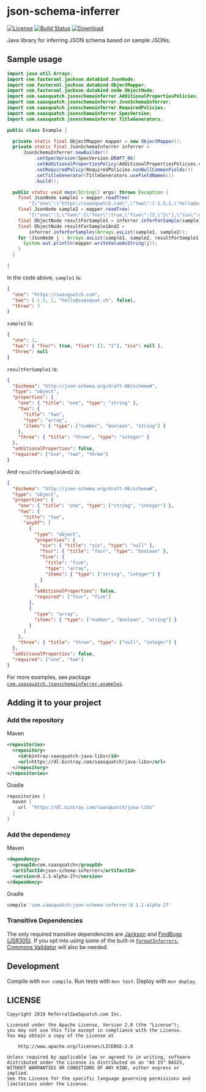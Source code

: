# json-schema-inferrer

[![License](https://img.shields.io/badge/License-Apache%202.0-blue.svg)](https://opensource.org/licenses/Apache-2.0)
[![Build Status](https://travis-ci.org/saasquatch/json-schema-inferrer.svg?branch=master)](https://travis-ci.org/saasquatch/json-schema-inferrer)
[ ![Download](https://api.bintray.com/packages/saasquatch/java-libs/json-schema-inferrer/images/download.svg) ](https://bintray.com/saasquatch/java-libs/json-schema-inferrer/_latestVersion)

Java library for inferring JSON schema based on sample JSONs.

## Sample usage

```java
import java.util.Arrays;
import com.fasterxml.jackson.databind.JsonNode;
import com.fasterxml.jackson.databind.ObjectMapper;
import com.fasterxml.jackson.databind.node.ObjectNode;
import com.saasquatch.jsonschemainferrer.AdditionalPropertiesPolicies;
import com.saasquatch.jsonschemainferrer.JsonSchemaInferrer;
import com.saasquatch.jsonschemainferrer.RequiredPolicies;
import com.saasquatch.jsonschemainferrer.SpecVersion;
import com.saasquatch.jsonschemainferrer.TitleGenerators;

public class Example {

  private static final ObjectMapper mapper = new ObjectMapper();
  private static final JsonSchemaInferrer inferrer =
      JsonSchemaInferrer.newBuilder()
          .setSpecVersion(SpecVersion.DRAFT_06)
          .setAdditionalPropertiesPolicy(AdditionalPropertiesPolicies.notAllowed())
          .setRequiredPolicy(RequiredPolicies.nonNullCommonFields())
          .setTitleGenerator(TitleGenerators.useFieldNames())
          .build();

  public static void main(String[] args) throws Exception {
    final JsonNode sample1 = mapper.readTree(
        "{\"one\":\"https://saasquatch.com\",\"two\":[-1.5,2,\"hello@saasquat.ch\",false],\"three\":3}");
    final JsonNode sample2 = mapper.readTree(
        "{\"one\":1,\"two\":{\"four\":true,\"five\":[2,\"2\"],\"six\":null},\"three\":null}");
    final ObjectNode resultForSample1 = inferrer.inferForSample(sample1);
    final ObjectNode resultForSample1And2 =
        inferrer.inferForSamples(Arrays.asList(sample1, sample2));
    for (JsonNode j : Arrays.asList(sample1, sample2, resultForSample1, resultForSample1And2)) {
      System.out.println(mapper.writeValueAsString(j));
    }
  }

}
```

In the code above, `sample1` is:

```json
{
  "one": "https://saasquatch.com",
  "two": [-1.5, 2, "hello@saasquat.ch", false],
  "three": 3
}
```

`sample2` is:

```json
{
  "one": 1,
  "two": { "four": true, "five": [2, "2"], "six": null },
  "three": null
}
```

`resultForSample1` is:

```json
{
  "$schema": "http://json-schema.org/draft-06/schema#",
  "type": "object",
  "properties": {
    "one": { "title": "one", "type": "string" },
    "two": {
      "title": "two",
      "type": "array",
      "items": { "type": ["number", "boolean", "string"] }
    },
    "three": { "title": "three", "type": "integer" }
  },
  "additionalProperties": false,
  "required": ["one", "two", "three"]
}
```

And `resultForSample1And2` is:

```json
{
  "$schema": "http://json-schema.org/draft-06/schema#",
  "type": "object",
  "properties": {
    "one": { "title": "one", "type": ["string", "integer"] },
    "two": {
      "title": "two",
      "anyOf": [
        {
          "type": "object",
          "properties": {
            "six": { "title": "six", "type": "null" },
            "four": { "title": "four", "type": "boolean" },
            "five": {
              "title": "five",
              "type": "array",
              "items": { "type": ["string", "integer"] }
            }
          },
          "additionalProperties": false,
          "required": ["four", "five"]
        },
        {
          "type": "array",
          "items": { "type": ["number", "boolean", "string"] }
        }
      ]
    },
    "three": { "title": "three", "type": ["null", "integer"] }
  },
  "additionalProperties": false,
  "required": ["one", "two"]
}
```

For more examples, see package [`com.saasquatch.jsonschemainferrer.examples`](https://github.com/saasquatch/json-schema-inferrer/tree/master/src/test/java/com/saasquatch/jsonschemainferrer/examples).

## Adding it to your project

### Add the repository

Maven

```xml
<repositories>
  <repository>
    <id>bintray-saasquatch-java-libs</id>
    <url>https://dl.bintray.com/saasquatch/java-libs</url>
  </repository>
</repositories>
```

Gradle

```gradle
repositories {
  maven {
    url  "https://dl.bintray.com/saasquatch/java-libs"
  }
}
```

### Add the dependency

Maven

```xml
<dependency>
  <groupId>com.saasquatch</groupId>
  <artifactId>json-schema-inferrer</artifactId>
  <version>0.1.1-alpha-27</version>
</dependency>
```

Gradle

```gradle
compile 'com.saasquatch:json-schema-inferrer:0.1.1-alpha-27'
```

### Transitive Dependencies

The only required transitive dependencies are [Jackson](https://github.com/FasterXML/jackson) and [FindBugs (JSR305)](http://findbugs.sourceforge.net/). If you opt into using some of the built-in [`FormatInferrers`](https://github.com/saasquatch/json-schema-inferrer/blob/master/src/main/java/com/saasquatch/jsonschemainferrer/FormatInferrers.java), [Commons Validator](https://commons.apache.org/proper/commons-validator/) will also be needed.

## Development

Compile with `mvn compile`. Run tests with `mvn test`. Deploy with `mvn deploy`.

## LICENSE

```
Copyright 2019 ReferralSaaSquatch.com Inc.

Licensed under the Apache License, Version 2.0 (the "License");
you may not use this file except in compliance with the License.
You may obtain a copy of the License at

    http://www.apache.org/licenses/LICENSE-2.0

Unless required by applicable law or agreed to in writing, software
distributed under the License is distributed on an "AS IS" BASIS,
WITHOUT WARRANTIES OR CONDITIONS OF ANY KIND, either express or implied.
See the License for the specific language governing permissions and
limitations under the License.
```
